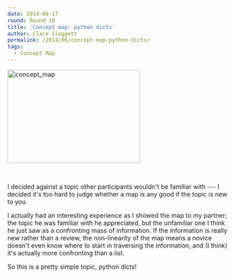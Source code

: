 ```yaml
---
date: 2014-06-17
round: Round 10
title: 'Concept map: python dicts'
author: Clare Sloggett
permalink: /2014/06/concept-map-python-dicts/
tags:
  - Concept Map
---
```

[<img class="alignnone size-medium wp-image-7698" alt="concept_map" src="http://files.software-carpentry.org/training-course/2014/06/concept_map-300x211.jpg" width="300" height="211" />][1]

&nbsp;

I decided against a topic other participants wouldn't be familiar with --- I decided it's too hard to judge whether a map is any good if the topic is new to you.

I actually had an interesting experience as I showed the map to my partner; the topic he was familiar with he appreciated, but the unfamiliar one I think he just saw as a confronting mass of information. If the information is really new rather than a review, the non-linearity of the map means a novice doesn't even know where to start in traversing the information, and (I think) it's actually more confronting than a list.

So this is a pretty simple topic, python dicts!

 [1]: http://files.software-carpentry.org/training-course/2014/06/concept_map.jpg
